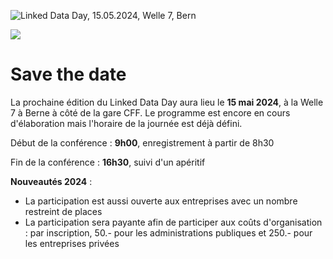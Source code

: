 ![Linked Data Day, 15.05.2024, Welle 7, Bern](/static-assets/img/linked-data-day-2024-fr.png)

![   ](/static-assets/img/white-space-2.jpg)

# Save the date

La prochaine édition du Linked Data Day aura lieu le **15 mai 2024**, à la Welle 7 à Berne à côté de la gare CFF. Le programme est encore en cours d'élaboration mais l'horaire de la journée est déjà défini.

Début de la conférence : **9h00**, enregistrement à partir de 8h30

Fin de la conférence : **16h30**, suivi d'un apéritif

**Nouveautés 2024** : 

* La participation est aussi ouverte aux entreprises avec un nombre restreint de places
* La participation sera payante afin de participer aux coûts d'organisation : par inscription, 50.- pour les administrations publiques et 250.- pour les entreprises privées
